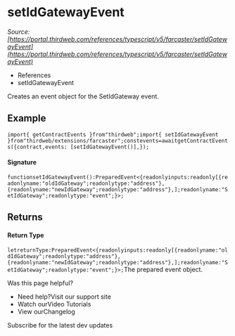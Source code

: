 # setIdGatewayEvent

*Source: [https://portal.thirdweb.com/references/typescript/v5/farcaster/setIdGatewayEvent](https://portal.thirdweb.com/references/typescript/v5/farcaster/setIdGatewayEvent)*

* References
* setIdGatewayEvent

Creates an event object for the SetIdGateway event.

## Example

`import{ getContractEvents }from"thirdweb";import{ setIdGatewayEvent }from"thirdweb/extensions/farcaster";constevents=awaitgetContractEvents({contract,events: [setIdGatewayEvent()],});`
#### Signature

`functionsetIdGatewayEvent():PreparedEvent<{readonlyinputs:readonly[{readonlyname:"oldIdGateway";readonlytype:"address"},{readonlyname:"newIdGateway";readonlytype:"address"},];readonlyname:"SetIdGateway";readonlytype:"event";}>;`
## Returns

#### Return Type

`letreturnType:PreparedEvent<{readonlyinputs:readonly[{readonlyname:"oldIdGateway";readonlytype:"address"},{readonlyname:"newIdGateway";readonlytype:"address"},];readonlyname:"SetIdGateway";readonlytype:"event";}>;`The prepared event object.

Was this page helpful?

* Need help?Visit our support site
* Watch ourVideo Tutorials
* View ourChangelog

Subscribe for the latest dev updates

